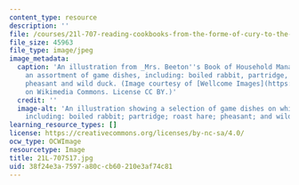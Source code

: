 ```yaml
---
content_type: resource
description: ''
file: /courses/21l-707-reading-cookbooks-from-the-forme-of-cury-to-the-smitten-kitchen-spring-2017/38f24e3a7597a80ccb60210e3af74c81_21L-707S17.jpg
file_size: 45963
file_type: image/jpeg
image_metadata:
  caption: 'An illustration from _Mrs. Beeton''s Book of Household Management_ depicting
    an assortment of game dishes, including: boiled rabbit, partridge, roast hare,
    pheasant and wild duck. (Image courtesy of [Wellcome Images](https://commons.wikimedia.org/wiki/File%3AThe_book_of_household_management_by_Mrs_Beeton_Wellcome_L0045071.jpg)
    on Wikimedia Commons. License CC BY.)'
  credit: ''
  image-alt: 'An illustration showing a selection of game dishes on white plates,
    including: boiled rabbit; partridge; roast hare; pheasant; and wild duck.'
learning_resource_types: []
license: https://creativecommons.org/licenses/by-nc-sa/4.0/
ocw_type: OCWImage
resourcetype: Image
title: 21L-707S17.jpg
uid: 38f24e3a-7597-a80c-cb60-210e3af74c81
---
```

